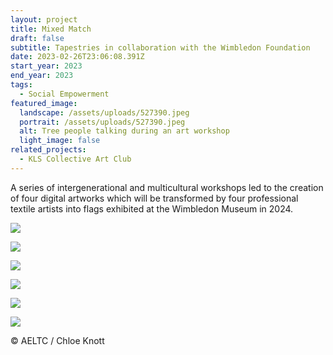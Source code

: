 ```yaml
---
layout: project
title: Mixed Match
draft: false
subtitle: Tapestries in collaboration with the Wimbledon Foundation
date: 2023-02-26T23:06:08.391Z
start_year: 2023
end_year: 2023
tags:
  - Social Empowerment
featured_image:
  landscape: /assets/uploads/527390.jpeg
  portrait: /assets/uploads/527390.jpeg
  alt: Tree people talking during an art workshop
  light_image: false
related_projects:
  - KLS Collective Art Club
---
```

A series of intergenerational and multicultural workshops led to the creation of four digital artworks which will be transformed by four professional textile artists into flags exhibited at the Wimbledon Museum in 2024.

![](/assets/uploads/527349.jpg)

![](/assets/uploads/527384.jpg)

![](/assets/uploads/527395.jpg)

![](/assets/uploads/527326.jpg)

![](/assets/uploads/527334.jpg)

![](/assets/uploads/527444.jpg)

© AELTC / Chloe Knott